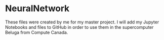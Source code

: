 # NeuralNetwork

These files were created by me for my master project. I will add my Jupyter Notebooks and files to GitHub in order to use them in the supercomputer Beluga from Compute Canada.
